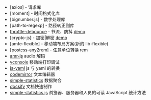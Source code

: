 - [axios] - 请求库
- [moment] - 时间格式化库
- [bignumber.js] - 数字处理库
- [path-to-regexp] - 路径转正则库
- [throttle-debounce](https://github.com/niksy/throttle-debounce) - 节流、防抖 [demo](/usual/demo[throttle-debounce])
- [crypto-js] - 加密|解密 [demo](/usual/demo[crypto-js])
- [amfe-flexible] - 移动端布局方案(新的 lib-flexible)
- [postcss-any2rem] - 任意单位转换 rem
- [amr-js](https://www.npmjs.com/package/amr-js) audio 解码
- [vconsole](https://github.com/Tencent/vConsole) 移动端打印调试
- [js-yaml](https://www.npmjs.com/package/js-yaml) js 与 yaml 的转换
- [codemirror](https://codemirror.net/) 文本编辑器
- [simple-statistics](https://simplestatistics.org/) 数据聚合
- [docsify](https://docsify.js.org/) 文档快速制作
- [simple-statistics.js](https://simplestatistics.org/) 浏览器、服务器和人员的可读 JavaScript 统计方法